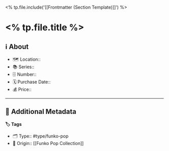 <% tp.file.include('[[Frontmatter (Section Template)]]') %>

# <% tp.file.title %>

## ℹ️ About

- 🗺️ Location:: 
- 📚 Series:: 
- 🗄️ Number:: 
- 🗓️ Purchase Date:: 
- 💰 Price:: 

---

## 📇 Additional Metadata

**🏷 Tags**

- 🗂 Type:: #type/funko-pop
- 🔮 Origin:: [[Funko Pop Collection]]
